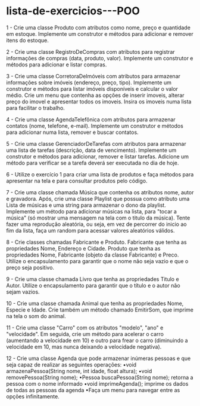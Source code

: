 # lista-de-exercicios---POO

1 - Crie uma classe Produto com atributos como nome, preço e quantidade em estoque.
Implemente um construtor e métodos para adicionar e remover itens do estoque.

2 - Crie uma classe RegistroDeCompras com atributos para registrar informações de
compras (data, produto, valor). Implemente um construtor e métodos para adicionar e
listar compras.

3 - Crie uma classe CorretoraDeImóveis com atributos para armazenar informações sobre
imóveis (endereço, preço, tipo). Implemente um construtor e métodos para listar imóveis
disponíveis e calcular o valor médio. Crie um menu que contenha as opções de inserir
imoveis, alterar preço do imovel e apresentar todos os imoveis. Insira os imoveis numa
lista para facilitar o trabalho.

4 - Crie uma classe AgendaTelefônica com atributos para armazenar contatos (nome,
telefone, e-mail). Implemente um construtor e métodos para adicionar numa lista, remover
e buscar contatos.

5 - Crie uma classe GerenciadorDeTarefas com atributos para armazenar uma lista de
tarefas (descrição, data de vencimento). Implemente um construtor e métodos para
adicionar, remover e listar tarefas. Adicione um método para verificar se a tarefa deverá
ser executada no dia de hoje.

6 - Utilize o exercício 1 para criar uma lista de produtos e faça métodos para apresentar na
tela e para consultar produtos pelo código.

7 - Crie uma classe chamada Música que contenha os atributos nome, autor e gravadora.
Após, crie uma classe Playlist que possua como atributo uma Lista de músicas e uma
string para armazenar o dono da playlist. Implemente um método para adicionar músicas
na lista, para "tocar a música" (só mostrar uma mensagem na tela com o titulo da
música). Tente fazer uma reprodução aleatória, ou seja, em vez de percorrer do inicio ao
fim da lista, faça um random para acessar valores aleatórios válidos.

8 - Crie classes chamadas Fabricante e Produto. Fabricante que tenha as propriedades
Nome, Endereço e Cidade. Produto que tenha as propriedades Nome, Fabricante (objeto
da classe Fabricante) e Preco. Utilize o encapsulamento para garantir que o nome não
seja vazio e que o preço seja positivo.

9 - Crie uma classe chamada Livro que tenha as propriedades Titulo e Autor. Utilize o
encapsulamento para garantir que o título e o autor não sejam vazios.

10 - Crie uma classe chamada Animal que tenha as propriedades Nome, Especie e Idade.
Crie também um método chamado EmitirSom, que imprime na tela o som do animal.

11 - Crie uma classe "Carro" com os atributos "modelo", "ano" e "velocidade". Em seguida,
crie um método para acelerar o carro (aumentando a velocidade em 10) e outro para frear
o carro (diminuindo a velocidade em 10, mas nunca deixando a velocidade negativa).

12 - Crie uma classe Agenda que pode armazenar inúmeras pessoas e que seja capaz de
realizar as seguintes operações:
•void armazenaPessoa(String nome, int idade, float altura);
•void removePessoa(String nome);
•Pessoa buscaPessoa(String nome); retorna a pessoa com o nome informado
•void imprimeAgenda(); imprime os dados de todas as pessoas da agenda
•Faça um menu para navegar entre as opções infinitamente.
